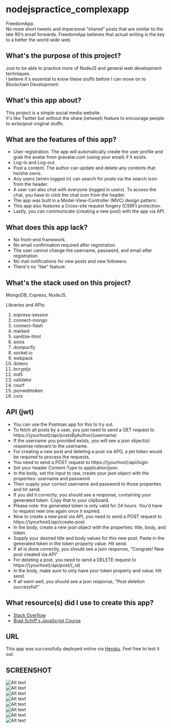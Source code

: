 # nodejspractice_complexapp
FreedomApp.  
No more short tweets and impersonal “shared” posts that are similar to the late 90’s email forwards. FreedomApp believes that actual writing is the key to a better the world wide web.    

## What's the purpose of this project?
Just to be able to practice more of NodeJS and general web development techniques.  
I believe it's essential to know these stuffs before I can move on to Blockchain Development.  

## What's this app about?
This project is a simple social media website.  
It's like Twitter but without the share (retweet) feature to encourage people to write/post original stuffs.  

## What are the features of this app?
* User registration. The app will automatically create the user profile and grab the avatar from gravatar.com (using your email) if it exists.  
* Log-in and Log-out.  
* Post a content. The author can update and delete any contents that he/she owns.  
* Any users (when logged in) can search for posts via the search icon from the header.  
* A user can also chat with everyone (logged in users). To access the chat, you have to click the chat icon from the header.  
* The app was built in a Model-View-Controller (MVC) design pattern.  
* This app also features a Cross-site request forgery (CSRF) protection.  
* Lastly, you can communicate (creating a new post) with the app via API.  

## What does this app lack?
* No front-end framework.  
* No email confirmation required after registration.  
* The user cannot change the username, password, and email after registration.  
* No mail notifications for new posts and new followers.  
* There's no "like" feature.  

## What's the stack used on this project?
MongoDB, Express, NodeJS.  

Libraries and APIs:
1. express-session
2. connect-mongo
3. connect-flash
4. marked
5. sanitize-html
6. axios
7. dompurify
8. socket.io
9. webpack
10. dotenv
11. bcryptjs
12. md5
13. validator
14. csurf
15. jsonwebtoken
16. cors

## API (jwt)
* You can use the Postman app for this to try out.  
* To fetch all posts by a user, you just need to send a GET request to https://(yourhost)/api/postsByAuthor/(username)  
* If the username you provided exists, you will see a json object(s) response relevant to the username.  
* For creating a new post and deleting a post via APO, a jwt token would be required to process the requests.
* You need to send a POST request to https://(yourhost)/api/login  
* Set your header Content-Type to application/json.  
* In the body, set the input to raw, create your json object with the properties: username and password.  
* Then supply your correct username and password to those properties and hit send.  
* If you did it correctly, you should see a response, containing your generated token. Copy that to your clipboard.  
* Please note: the generated token is only valid for 24 hours. You'd have to request new one again once it expired.  
* Now to create a new post via API, you need to send a POST request to https://(yourhost)/api/create-post  
* In the body, create a new json object with the properties: title, body, and token.  
* Supply your desired title and body values for this new post. Paste in the generated token in the token property value. Hit send.
* If all is done correctly, you should see a json response, "Congrats! New post created via API"  
* For deleting a post, you need to send a DELETE request to https://(yourhost)/api/post/(_id)  
* In the body, make sure to only have your token property and value. Hit send.  
* If all went well, you should see a json response, "Post deletion successful!"  

## What resource(s) did I use to create this app?
* [Stack Overflow](https://stackoverflow.com/)  
* [Brad Schiff's JavaScript Course](https://www.udemy.com/course/learn-javascript-full-stack-from-scratch)

## URL
This app was successfully deployed online via [Heroku](https://yapfreedomapp.herokuapp.com/). Feel free to test it out.  

## SCREENSHOT
![Alt text](/screenshots/screenshot-guest-homepage.JPG?raw=true "Homepage")  
![Alt text](/screenshots/screenshot-homepage-dashboard.JPG?raw=true "Homepage Dashboard")  
![Alt text](/screenshots/screenshot-profile-page.JPG?raw=true "Profile Page")  
![Alt text](/screenshots/screenshot-view-others-profile.JPG?raw=true "Others Profile Page")  
![Alt text](/screenshots/screenshot-creating-a-post-page.JPG?raw=true "Create A Post Page")  
![Alt text](/screenshots/screenshot-edit-post.JPG?raw=true "Edit A Post Page")  
![Alt text](/screenshots/screenshot-searchbar.JPG?raw=true "Search bar")  
![Alt text](/screenshots/screenshot-chat.JPG?raw=true "Chat window")  
